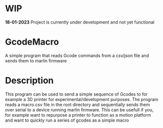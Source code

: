 # WIP
**18-01-2023**
Project is currently under development and not yet functional

# GcodeMacro
A simple program that reads Gcode commands from a csv/json file and sends them to marlin firmware

# Description
This program can be used to send a simple sequence of Gcodes to for example a 3D printer for experimental/development purposes.
The program reads a macro.csv file in the root directory and sequentially sends them over serial to a device running marlin firmware. 
This can be usefull if you, for example want to repurpose a printer to function as a motion platform and want to quickly run a series of gcodes as a simple macro